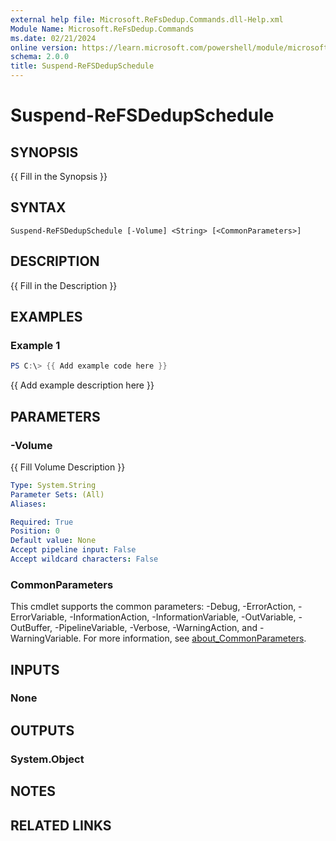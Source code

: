 ```yaml
---
external help file: Microsoft.ReFsDedup.Commands.dll-Help.xml
Module Name: Microsoft.ReFsDedup.Commands
ms.date: 02/21/2024
online version: https://learn.microsoft.com/powershell/module/microsoft.refsdedup.commands/suspend-refsdedupschedule?view=windowsserver2025-ps&wt.mc_id=ps-gethelp
schema: 2.0.0
title: Suspend-ReFSDedupSchedule
---
```


# Suspend-ReFSDedupSchedule

## SYNOPSIS
{{ Fill in the Synopsis }}

## SYNTAX

```
Suspend-ReFSDedupSchedule [-Volume] <String> [<CommonParameters>]
```

## DESCRIPTION
{{ Fill in the Description }}

## EXAMPLES

### Example 1
```powershell
PS C:\> {{ Add example code here }}
```

{{ Add example description here }}

## PARAMETERS

### -Volume
{{ Fill Volume Description }}

```yaml
Type: System.String
Parameter Sets: (All)
Aliases:

Required: True
Position: 0
Default value: None
Accept pipeline input: False
Accept wildcard characters: False
```

### CommonParameters
This cmdlet supports the common parameters: -Debug, -ErrorAction, -ErrorVariable, -InformationAction, -InformationVariable, -OutVariable, -OutBuffer, -PipelineVariable, -Verbose, -WarningAction, and -WarningVariable. For more information, see [about_CommonParameters](http://go.microsoft.com/fwlink/?LinkID=113216).

## INPUTS

### None

## OUTPUTS

### System.Object
## NOTES

## RELATED LINKS
